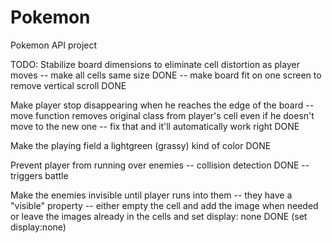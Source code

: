 # Pokemon
Pokemon API project

TODO:
   Stabilize board dimensions to eliminate cell distortion as player moves
        -- make all cells same size
                DONE
        -- make board fit on one screen to remove vertical scroll
                DONE

   Make player stop disappearing when he reaches the edge of the board
        -- move function removes original class from player's cell even if he doesn't move to the new one
        -- fix that and it'll automatically work right
                DONE

   Make the playing field a lightgreen (grassy) kind of color
                DONE

   Prevent player from running over enemies
        -- collision detection
                DONE
            -- triggers battle

   Make the enemies invisible until player runs into them
        -- they have a "visible" property
        -- either empty the cell and add the image when needed
           or leave the images already in the cells and set display: none
                DONE (set display:none)

           

   
